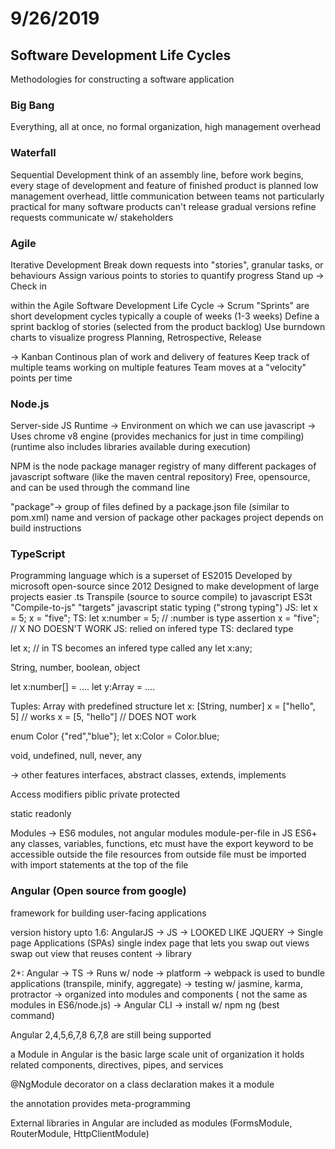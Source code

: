 # 9/26/2019

## Software Development Life Cycles

Methodologies for constructing a software application

### Big Bang

Everything, all at once, no formal organization, high management overhead

### Waterfall

Sequential Development
think of an assembly line, before work begins, every stage of development and feature of finished
product is planned
low management overhead, little communication between teams
not particularly practical for many software products
can't release gradual versions
refine requests
communicate w/ stakeholders

### Agile

Iterative Development
Break down requests into "stories", granular tasks, or behaviours
Assign various points to stories to quantify progress
Stand up -> Check in

within the Agile Software Development Life Cycle
-> Scrum
    "Sprints" are short development cycles
    typically a couple of weeks (1-3 weeks)
    Define a sprint backlog of stories (selected from the product backlog)
    Use burndown charts to visualize progress
    Planning, Retrospective, Release

-> Kanban
    Continous plan of work and delivery of features
    Keep track of multiple teams working on multiple features
    Team moves at a "velocity" points per time

### Node.js

Server-side JS Runtime
-> Environment on which we can use javascript
-> Uses chrome v8 engine (provides mechanics for just in time compiling)
    (runtime also includes libraries available during execution)

NPM is the node package manager
registry of many different packages of javascript software (like the maven central repository)
Free, opensource, and can be used through the command line

"package"-> group of files defined by a package.json file (similar to pom.xml)
name and version of package
other packages project depends on
build instructions

### TypeScript

Programming language which is a superset of ES2015
Developed by microsoft open-source since 2012
Designed to make development of large projects easier
.ts
Transpile (source to source compile)
to javascript ES3t
"Compile-to-js" "targets" javascript
static typing ("strong typing")
JS: let x = 5;
    x = "five";
TS: let x:number = 5; // :number is type assertion
    x = "five"; // X NO DOESN'T WORK
JS: relied on infered type
TS: declared type

let x; // in TS becomes an infered type called any
let x:any;

String, number, boolean, object

let x:number[] = ....
let y:Array<number> = ....

Tuples: Array with predefined structure
let x: [String, number]
x = ["hello", 5] // works
x = [5, "hello"] // DOES NOT work

enum Color {"red","blue"};
let x:Color = Color.blue;

void, undefined, null, never, any

-> other features
interfaces, abstract classes, extends, implements

Access modifiers
piblic
private
protected

static
readonly

Modules
-> ES6 modules, not angular modules
module-per-file in JS ES6+
any classes, variables, functions, etc must have the export keyword
to be accessible outside the file
resources from outside file must be imported with import statements
at the top of the file

### Angular (Open source from google)

framework for building user-facing applications

version history
upto 1.6: AngularJS
-> JS
-> LOOKED LIKE JQUERY
-> Single page Applications (SPAs)
single index page that lets you swap out views
swap out view that reuses content
-> library

2+: Angular
-> TS
-> Runs w/ node
-> platform
-> webpack is used to bundle applications (transpile, minify, aggregate)
-> testing w/ jasmine, karma, protractor
-> organized into modules and components ( not the same as modules in ES6/node.js)
-> Angular CLI -> install w/ npm
    ng (best command)

Angular 2,4,5,6,7,8
6,7,8 are still being supported

a Module in Angular is the basic large scale unit of organization
it holds related components, directives, pipes, and services

@NgModule decorator on a class
declaration makes it a module

the annotation provides meta-programming

External libraries in Angular are included as modules
(FormsModule, RouterModule, HttpClientModule)
